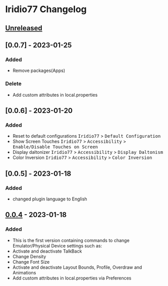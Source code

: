 <!-- Keep a Changelog guide -> https://keepachangelog.com -->

# Iridio77 Changelog

## [Unreleased]

## [0.0.7] - 2023-01-25

### Added

- Remove packages(Apps)

### Delete
- Add custom attributes in local.properties

## [0.0.6] - 2023-01-20

### Added

- Reset to default configurations <kbd>Iridio77</kbd> > <kbd>Default Configuration</kbd>
- Show Screen Touches <kbd>Iridio77</kbd> > <kbd>Accessibility</kbd> > <kbd>Enable/Disable Touches on Screen </kbd>
- Display daltonizer  <kbd>Iridio77</kbd> > <kbd>Accessibility</kbd> > <kbd>Display Daltonism</kbd>
- Color Inversion <kbd>Iridio77</kbd> > <kbd>Accessibility</kbd> > <kbd>Color Inversion</kbd>

## [0.0.5] - 2023-01-18

### Added

- changed plugin language to English

## [0.0.4] - 2023-01-18

### Added

- This is the first version containing commands to change Emulator/Physical Device settings such as:
- Activate and deactivate TalkBack
- Change Density
- Change Font Size
- Activate and deactivate Layout Bounds, Profile, Overdraw and Animations
- Add custom attributes in local.properties via Preferences

[Unreleased]: https://github.com/israelermel/iridio77/compare/v0.0.4...HEAD

[0.0.4]: https://github.com/israelermel/iridio77/commits/v0.0.4
